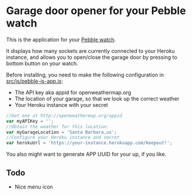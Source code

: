 # Garage door opener for your Pebble watch

This is the application for your [Pebble watch](https://www.pebble.com/).

It displays how many sockets are currently connected to your Heroku instance, and allows you to open/close the garage door by pressing to bottom button on your watch.

Before installing, you need to make the following configuration in [src/js/pebble-js-app.js](src/js/pebble-js-app.js):
* The API key aka appid for openweathermap.org
* The location of your garage, so that we look up the correct weather
* Your Heroku instance with your secret

```javascript
//Get one at http://openweathermap.org/appid
var myAPIKey = '';
//Obtain the weather for this location:
var myGarageLocation = 'Santa Barbara,us';
//Configure your Heroku instance and secret
var herokuUrl = 'https://your-instance.herokuapp.com/keepout!';
```

You also might want to generate APP UUID for your up, if you like.

## Todo

* Nice menu icon

